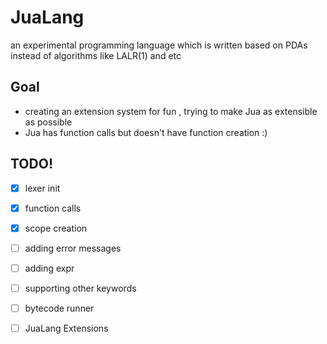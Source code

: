 # JuaLang
an experimental programming language which is written based on PDAs instead of algorithms like LALR(1) and etc

## Goal
- creating an extension system for fun , trying to make Jua as extensible as possible
- Jua has function calls but doesn't have function creation :)


## TODO!
- [x] lexer init
- [x] function calls
- [x] scope creation
- [ ] adding error messages 
- [ ] adding expr
- [ ] supporting other keywords
- [ ] bytecode runner
- [ ] JuaLang Extensions

